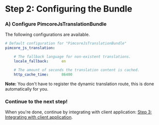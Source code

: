 Step 2: Configuring the Bundle
==============================

### A) Configure PimcoreJsTranslationBundle

The following configurations are available.

``` yaml
# Default configuration for "PimcoreJsTranslationBundle"
pimcore_js_translation:

    # The fallback language for non-existent translations.
    locale_fallback:      en

    # The amount of seconds the translation content is cached.
    http_cache_time:      86400
```

**Note:** You don't have to register the dynamic translation route, this is done automatically for you.

### Continue to the next step!
When you're done, continue by integrating with client application:
[Step 3: Integrating with client application](03-integrating_with_client_application.md).
